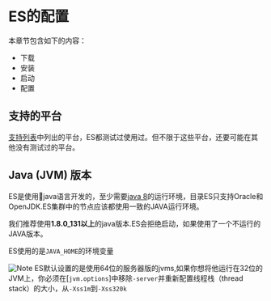 # ES的配置

本章节包含如下的内容：

  * 下载
  * 安装 
  * 启动 
  * 配置



## 支持的平台
[支持列表](/support/matrix)中列出的平台，ES都测试过使用过。但不限于这些平台，还要可能在其他没有测试过的平台。

## Java (JVM) 版本

ES是使用java语言开发的，至少需要[java 8](http://www.oracle.com/technetwork/java/javase/downloads/index.html)的运行环境，目录ES只支持Oracle和OpenJDK.ES集群中的节点应该都使用一致的JAVA运行环境。


我们推荐使用**1.8.0_131以上**的java版本.ES会拒绝启动，如果使用了一个不运行的JAVA版本。

ES使用的是`JAVA_HOME`的环境变量

![Note](https://www.elastic.co/guide/en/elasticsearch/reference/current/images/icons/note.png)
ES默认设置的是使用64位的服务器版的jvms,如果你想将他运行在32位的JVM上，你必须在[`jvm.options`]中移除`-server`并重新配置线程栈（thread stack）的大小，从`-Xss1m`到`-Xss320k`
